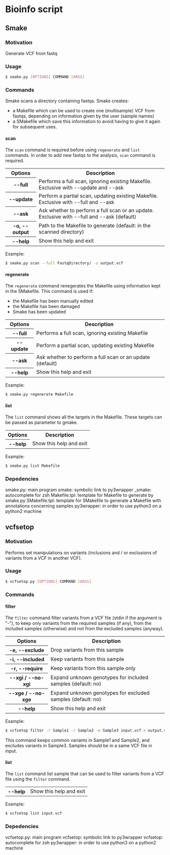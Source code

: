 # Bioinfo script

## Smake
### Motivation
Generate VCF from fastq

### Usage
```bash
$ smake.py [OPTIONS] COMMAND [ARGS]
```

### Commands
Smake scans a directory containing fastqs. Smake creates:
 * a Makefile which can be used to create one (multisample) VCF from fastqs, depending on information given by the user (sample names)
 * a SMakefile which save this information to avoid having to give it again for subsequent uses.

#### scan
The `scan` command is required before using `regenerate` and `list` commands.
In order to add new fastqs to the analysis, `scan` command is required.

<table>
<tr><th>Options</th><th>Description</th></tr>
<tr><th>--full</th><td>Performs a full scan, ignoring existing Makefile. Exclusive with --update and --ask</td></tr>
<tr><th>--update</th><td>Perform a partial scan, updating existing Makefile. Exclusive with --full and --ask</td></tr>
<tr><th>--ask</th><td>Ask whether to perform a full scan or an update. Exclusive with --full and --ask (default)</td></tr>
<tr><th>-o, --output</th><td>Path to the Makefile to generate (default: in the scanned directory)</td></tr>
<tr><th>--help</th><td>Show this help and exit</td></tr>
</table>

Example:
```bash
$ smake.py scan --full FastqDirectory/ -o output.vcf
```

#### regenerate
The `regenerate` command renegerates the Makefile using information kept in the SMakefile.
This command is used if:
 * the Makefile has been manually edited
 * the Makefile has been damaged
 * Smake has been updated

<table>
<tr><th>Options</th><th>Description</th></tr>
<tr><th>--full</th><td>Performs a full scan, ignoring existing Makefile</td></tr>
<tr><th>--update</th><td>Perform a partial scan, updating existing Makefile</td></tr>
<tr><th>--ask</th><td>Ask whether to perform a full scan or an update (default)</td></tr>
<tr><th>--help</th><td>Show this help and exit</td></tr>
</table>

Example:
```bash
$ smake.py regenerate Makefile
```

#### list
The `list` command shows all the targets in the Makefile. These targets can be passed as parameter to gmake.

<table>
<tr><th>Options</th><th>Description</th></tr>
<tr><th>--help</th><td>Show this help and exit</td></tr>
</table>

Example:
```bash
$ smake.py list Makefile
```
### Depedencies
smake.py: main program
smake: symbolic link to py3wrapper
_smake: autocomplete for zsh
Makefile.tpl: template for Makefile to generate by smake.py
SMakefile.tpl: template for SMakefile to generate a Makefile with annotations concerning samples
py3wrapper: in order to use python3 on a python2 machine

## vcfsetop
### Motivation
Performs set manipulations on variants (inclusions and / or exclusions of variants from a VCF in another VCF).

### Usage
```bash
$ vcfsetop.py [OPTIONS] COMMAND [ARGS]
```

### Commands
#### filter
The `filter` command filter variants from a VCF file (stdin if the argument is "-"), to keep only variants from the required samples (if any), from the included samples (otherwise) and not from the excluded samples (anyway).

<table>
<tr><th>Options</th><th>Description</th></tr>
<tr><th>-e, --exclude</th><td>Drop variants from this sample</td></tr>
<tr><th>-i, --included</th><td>Keep variants from this sample</td></tr>
<tr><th>-r, --require</th><td>Keep variants from this sample only</td></tr>
<tr><th>--xgi / --no-xgi</th><td>Expand unknown genotypes for included samples (default: no)</td></tr>
<tr><th>--xge / --no-xge </th><td>Expand unknown genotypes for excluded samples (default: no)</td></tr>
<tr><th>--help</th><td>Show this help and exit</td></tr>
</table>

Example:
```bash
$ vcfsetop filter -r Sample1 -r Sample2 -e Sample3 input.vcf > output.vcf
```
This command keeps common variants in Sample1 and Sample2, and excludes variants in Sample3.
Samples should be in a same VCF file in input.

#### list
The `list` command list sample that can be used to filter variants from a VCF file using the `filter` command.

<table>
<tr><th>--help</th><td>Show this help and exit</td></tr>
</table>

Example:
```bash
$ vcfsetop list input.vcf
```

### Depedencies
vcfsetop.py: main program
vcfsetop: symbolic link to py3wrapper
vcfsetop: autocomplete for zsh
py3wrapper: in order to use python3 on a python2 machine
